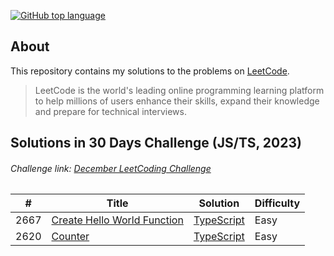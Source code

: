 [![GitHub top language](https://img.shields.io/github/languages/top/diyorbekrustamjonov/leetcode?style=flat-square&logo=github)](https://github.com/orzklv/nix)

## About

This repository contains my solutions to the problems on [LeetCode](https://leetcode.com/).


> LeetCode is the world's leading online programming learning platform to help millions of users enhance their skills, expand their knowledge and prepare for technical interviews.

## Solutions in 30 Days Challenge (JS/TS, 2023) 

###### Challenge link: [December LeetCoding Challenge](https://leetcode.com/discuss/study-guide/3458761/Open-to-Registration!-30-Days-of-LC-JavaScript-Challenge)

| # | Title | Solution | Difficulty |
|---| ----- | -------- | ---------- |
|2667|[Create Hello World Function](https://leetcode.com/problems/create-hello-world-function/)|[TypeScript](./30_day_challenge/01_2667_create_hello_world_function.ts)|Easy|
|2620|[Counter](https://leetcode.com/problems/counter/)|[TypeScript](./30_day_challenge/02_2620_counter.ts)|Easy|